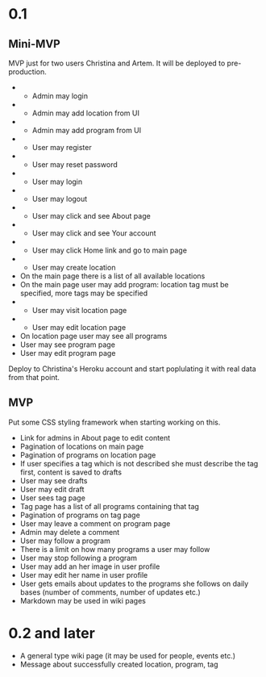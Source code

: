# 0.1

## Mini-MVP

MVP just for two users Christina and Artem. It will be deployed to pre-production.

- + Admin may login
- + Admin may add location from UI
- + Admin may add program from UI
- + User may register
- + User may reset password
- + User may login
- + User may logout
- + User may click and see About page
- + User may click and see Your account
- + User may click Home link and go to main page
- + User may create location
- On the main page there is a list of all available locations
- On the main page user may add program: location tag must be specified, more tags may be specified
- + User may visit location page
- + User may edit location page
- On location page user may see all programs
- User may see program page
- User may edit program page

Deploy to Christina's Heroku account and start poplulating it with real data from that point.

## MVP

Put some CSS styling framework when starting working on this.

- Link for admins in About page to edit content
- Pagination of locations on main page
- Pagination of programs on location page
- If user specifies a tag which is not described she must describe the tag first, content is saved to drafts
- User may see drafts
- User may edit draft
- User sees tag page
- Tag page has a list of all programs containing that tag
- Pagination of programs on tag page
- User may leave a comment on program page
- Admin may delete a comment
- User may follow a program
- There is a limit on how many programs a user may follow
- User may stop following a program
- User may add an her image in user profile
- User may edit her name in user profile
- User gets emails about updates to the programs she follows on daily bases (number of comments, number of updates etc.)
- Markdown may be used in wiki pages


# 0.2 and later

- A general type wiki page (it may be used for people, events etc.)
- Message about successfully created location, program, tag
